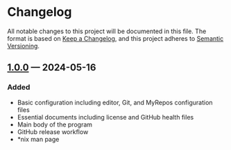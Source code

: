 # Changelog

All notable changes to this project will be documented in this file. The format is based on [Keep a Changelog](https://keepachangelog.com/en/1.0.0/), and this project adheres to [Semantic Versioning](https://semver.org/spec/v2.0.0.html).

## [1.0.0] — 2024-05-16

### Added

- Basic configuration including editor, Git, and MyRepos configuration files
- Essential documents including license and GitHub health files
- Main body of the program
- GitHub release workflow
- *nix man page

[1.0.0]: https://github.com/bilbilak/treegen/releases/tag/v1.0.0
